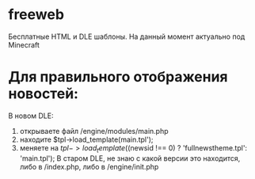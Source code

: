 # freeweb
Бесплатные HTML и DLE шаблоны. На данный момент актуально под Minecraft

# Для правильного отображения новостей:
В новом DLE:
1) открываете файл /engine/modules/main.php
2) находите $tpl->load_template(main.tpl');
3) меняете на $tpl->load_template(($newsid !== 0) ? 'fullnewstheme.tpl':  'main.tpl');
В старом DLE, не знаю с какой версии это находится, либо в /index.php, либо в /engine/init.php